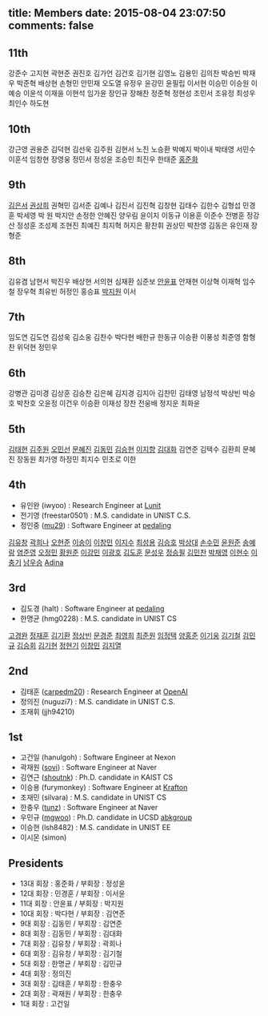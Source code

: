 ﻿title: Members
date: 2015-08-04 23:07:50
comments: false
---

## 11th

강준수 고지현 곽현준 권진호 김가언 김건호 김기현 김영노 김용민 김의찬 박승빈 박재우 박준혁 배상현 손형민 안민재 오도열 유정우 윤강민 윤필립 이서현 이승민 이승원 이예승 이윤석 이재을 이현석 임가윤 장인규 장해찬 정준혁 정현성 조민서 조유정 최성우 최인수 하도현 

## 10th

강근영 권용준 김덕현 김선욱 김주원 김현서 노진 노승환 박예지 박이내 박태영 서민수 이훈석 임창현 장영웅 정민서 정성윤 조승민 최진우 한태준 [홍준화](https://github.com/junwha0511)

## 9th
[김은서](fran5804) [권상희](sh0408sh) 권혁민 김서준 김예나 김진서 김진혁 김창현 김태수 김한수 김형섭 민경훈 박세영 박 원 박지안 손정한 안혜진 양우림 윤이지 이동규 이용훈 이준수 전병훈 정강산 정성훈 조성제 조현진 최예진 최지혁 허지은 황찬휘 권상민 박찬영 김동은 유인재 장형준

## 8th

김유겸 남현서 박진우 배상현 서의현 심재환 심준보 [안윤표](https://github.com/Raon1123) 안재현 이상혁 이재혁 임수철 장우혁 최유빈 허정인 홍승표 [박지원](https://github.com/jwp18) 이서

## 7th

임도연 김도연 김성욱 김소웅 김찬수 박다현 배한규 한동규 이승환 이풍성 최준영 함형찬 위덕현 정민우

## 6th

강병관 김미경 김상훈 김승찬 김은혜 김지경 김지아 김찬민 김태영 남정석 박상빈 박승호 박찬호 오윤정 이건우 이승환 이재성 장찬 전웅배 정지운 최화윤

## 5th

[김태현](https://github.com/kgyoo8232) [김주원](https://github.com/kjw940506) [오민선](https://github.com/minsunny5) [문혜진](https://github.com/hyj5579) [김동민](https://github.com/rocky112358) [김승현](https://github.com/wingcoke) [이지향](https://github.com/haeng1605) [김대화](https://github.com/eoghk123) 김연준 김택수 김환희 문혜진 장동원 최가영 하정민 최지수 민초로 이한

## 4th

- 유인완 (iwyoo) : Research Engineer at [Lunit](https://lunit.io/)
- 전기영 (freestar0501) : M.S. candidate in UNIST C.S.
- 정인중 ([mu29](http://yeoubi.net/)) : Software Engineer at [pedaling](https://pedaling.net/)

[김유창](http://healthyvegeta.github.io) [곽희나](https://github.com/dotaitch) [오현준](https://github.com/dhguswns23) [이송이](https://github.com/rookie) [이창민](https://github.com/ulistar93) [이지수](https://github.com/chorista) [최성용](https://github.com/sychoi1996) [김승호](https://github.com/isho) [박상대](https://github.com/dad0100) [손수민](https://github.com/ty79450) [윤원준](https://github.com/starjun24) [송예람](https://github.com/tdf3820) [염준영](https://github.com/yoeum0013) [오정민](https://github.com/als0414) [황원준](https://github.com/gwaka) [이강민](https://github.com/ygangmin) [이광호](https://github.com/khlee369) [김도훈](https://github.com/elvis03) [문성우](https://github.com/LayMoon) [정승필](https://github.com/smjsp7) [김민찬](https://github.com/minchan0712) [박채영](https://github.com/codud1026) [이현수](https://github.com/telljoy) [이충기](http://chungyi347.github.io/) [남우승](https://github.com/ssa1137) [Adina](https://github.com/adina)

## 3rd
- 김도경 (halt) : Software Engineer at [pedaling](https://pedaling.net/)
- 한명균 (hmg0228) : M.S. candidate in UNIST CS

[고경완](https://github.com/aqaqaqaq) [정재훈](https://github.com/sharksfin) [김기환](http://simulacre7.github.io) [정상빈](https://github.com/tolight20) [문경준](https://github.com/edgar) [최영희](https://github.com/tiarirueu) [최준원](https://github.com/cdk5801) [임정택](https://github.com/wjdxor0405) [양홍준](https://github.com/yhj0428) [이기웅](https://github.com/sopp0002) [김기철](https://github.com/ds3nyi) [김민규](https://github.com/kimmg0008) [김승회](https://ksh7534.github.io) [김기현](https://github.com/po01003) [정현기](https://github.com/nahouja1) [이창민](https://github.com/baram) [김지열](https://github.com/jykim7808)

## 2nd

- 김태훈 ([carpedm20](http://carpedm20.github.io/)) : Research Engineer at [OpenAI](https://openai.com/)
- 정의진 (nuguzi7) : M.S. candidate in UNIST C.S.
- 조재휘 (jjh94210)

## 1st

- 고건일 (hanulgoh) : Software Engineer at Nexon
- 곽재원 ([sovi](https://kr.linkedin.com/pub/jaewon-kwak/93/a40/113)) : Software Engineer at Naver
- 김연근 ([shoutnk](http://nss.kaist.ac.kr/)) : Ph.D. candidate in KAIST CS
- 이승용 (furymonkey) : Software Engineer at [Krafton](https://www.krafton.com/kr/)
- 조재민 (silvara) : M.S. candidate in UNIST CS
- 한충우 ([tunz](http://blog.tunz.kr/)) : Software Engineer at Naver
- 우민규 ([mgwoo](http://mgwoo.github.io/)) : Ph.D. candidate in UCSD [abkgroup](https://vlsicad.ucsd.edu/)
- 이승현 (lsh8482) : M.S. candidate in UNIST EE
- 이시몬 (simon)

## Presidents
- 13대 회장 : 홍준화 / 부회장 : 정성윤
- 12대 회장 : 민경훈 / 부회장 : 이서윤
- 11대 회장 : 안윤표 / 부회장 : 박지원
- 10대 회장 : 박다현 / 부회장 : 김연준
- 9대 회장 : 김동민 / 부회장 : 김연준
- 8대 회장 : 김동민 / 부회장 : 김대화
- 7대 회장 : 김유창 / 부회장 : 곽희나
- 6대 회장 : 김유창 / 부회장 : 김기철
- 5대 회장 : 한명균 / 부회장 : 김민규
- 4대 회장 : 정의진
- 3대 회장 : 김태훈 / 부회장 : 한충우
- 2대 회장 : 곽재원 / 부회장 : 한충우
- 1대 회장 : 고건일
